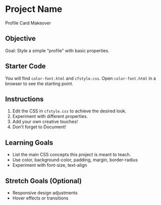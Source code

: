 # Project Name
Profile Card Makeover

## Objective
Goal: Style a simple “profile” with basic properties.

## Starter Code
You will find `color-font.html` and `cfstyle.css`. Open `color-font.html` in a browser to see the starting point.

## Instructions
1. Edit the CSS in `cfstyle.css` to achieve the desired look.
2. Experiment with different properties.
3. Add your own creative touches!
4. Don't forget to Document!

## Learning Goals
- List the main CSS concepts this project is meant to teach.
- Use color, background-color, padding, margin, border-radius
- Experiment with font-size, text-align

## Stretch Goals (Optional)
- Responsive design adjustments
- Hover effects or transitions
